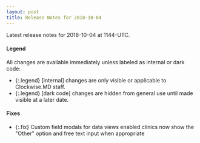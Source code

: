 ```yaml
---
layout: post
title: Release Notes for 2018-10-04
---
```


Latest release notes for 2018-10-04 at 1144-UTC.

<div class='legend' markdown='1'>

#### Legend

All changes are available immediately unless labeled as internal or dark code:

- {:.legend} [internal] changes are only visible or applicable to Clockwise.MD staff.
- {:.legend} [dark code] changes are hidden from general use until made visible at a later date.

</div>


<div class='fixes' markdown='1'>

#### Fixes

- {:.fix} Custom field modals for data views enabled clinics now show the "Other" option and free text input when appropriate

</div>
